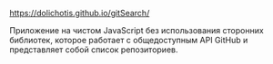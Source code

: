 https://dolichotis.github.io/gitSearch/

Приложение на чистом JavaScript без использования сторонних библиотек, которое работает с общедоступным API GitHub и представляет собой список репозиториев.
